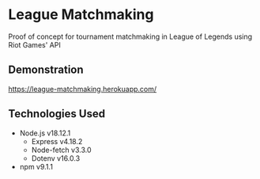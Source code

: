 # League Matchmaking
Proof of concept for tournament matchmaking in League of Legends using Riot Games' API


## Demonstration

https://league-matchmaking.herokuapp.com/


## Technologies Used

* Node.js v18.12.1
    * Express v4.18.2
    * Node-fetch v3.3.0
    * Dotenv v16.0.3
* npm v9.1.1
